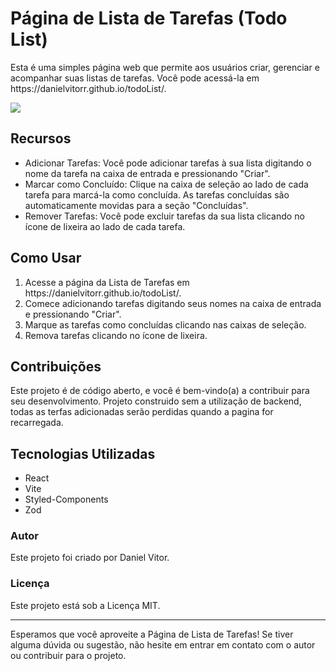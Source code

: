 <h1>Página de Lista de Tarefas (Todo List)</h1>
<p>Esta é uma simples página web que permite aos usuários criar, gerenciar e acompanhar suas listas de tarefas. Você pode acessá-la em <a>https://danielvitorr.github.io/todoList/</a>.</p>

<img src="/src//assets//ToDoListInlustration.png" >

<h2>Recursos</h2>
<ul>
   <li>Adicionar Tarefas: Você pode adicionar tarefas à sua lista digitando o nome da tarefa na caixa de entrada e pressionando "Criar".</li>
   <li>Marcar como Concluído: Clique na caixa de seleção ao lado de cada tarefa para marcá-la como concluída. As tarefas concluídas são automaticamente movidas para a seção "Concluídas".</li>
   <li>Remover Tarefas: Você pode excluir tarefas da sua lista clicando no ícone de lixeira ao lado de cada tarefa.</li>
</ul>

<h2>Como Usar</h2>
<ol>
   <li>Acesse a página da Lista de Tarefas em https://danielvitorr.github.io/todoList/.</li>
   <li>Comece adicionando tarefas digitando seus nomes na caixa de entrada e pressionando "Criar".</li>
   <li>Marque as tarefas como concluídas clicando nas caixas de seleção.
</li>
   <li>Remova tarefas clicando no ícone de lixeira.</li>
</ol>

<h2>Contribuições</h2>
<p>Este projeto é de código aberto, e você é bem-vindo(a) a contribuir para seu desenvolvimento. Projeto construido sem a utilização de backend, todas as terfas adicionadas serão perdidas quando a pagina for recarregada.</p>

<h2>Tecnologias Utilizadas</h2>
<ul>
   <li>React</li>
   <li>Vite</li>
   <li>Styled-Components</li>
   <li>Zod</li>
</ul>

<h3>Autor</h3>
<span>Este projeto foi criado por Daniel Vitor.</span>

<h3>Licença</h3>
<span>Este projeto está sob a Licença MIT.</span>

<hr />
<p>Esperamos que você aproveite a Página de Lista de Tarefas! Se tiver alguma dúvida ou sugestão, não hesite em entrar em contato com o autor ou contribuir para o projeto.</p>
